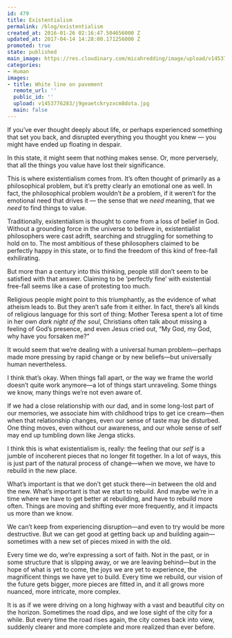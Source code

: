 ```yaml
---
id: 479
title: Existentialism
permalink: /blog/existentialism
created_at: 2016-01-26 02:16:47.504656000 Z
updated_at: 2017-04-14 14:28:00.171256000 Z
promoted: true
state: published
main_image: https://res.cloudinary.com/micahredding/image/upload/v1453776283/j9geaetckryzxcm8dota.jpg
categories:
- Human
images:
- title: White line on pavement
  remote_url: ''
  public_id: ''
  upload: v1453776283/j9geaetckryzxcm8dota.jpg
  main: false
---
```

If you’ve ever thought deeply about life, or perhaps experienced something that set you back, and disrupted everything you thought you knew — you might have ended up floating in despair. 

In this state, it might seem that nothing makes sense. Or, more perversely, that all the things you value have lost their significance.

This is where existentialism comes from. It’s often thought of primarily as a philosophical problem, but it’s pretty clearly an emotional one as well. In fact, the philosophical problem wouldn’t *be* a problem, if it weren’t for the emotional need that drives it — the sense that we *need* meaning, that we *need* to find things to value.

Traditionally, existentialism is thought to come from a loss of belief in God. Without a grounding force in the universe to believe in, existentialist philosophers were cast adrift, searching and struggling for something to hold on to. The most ambitious of these philosophers claimed to be perfectly happy in this state, or to find the freedom of this kind of free-fall exhilirating.

But more than a century into this thinking, people still don’t seem to be satisfied with that answer. Claiming to be ‘perfectly fine’ with existential free-fall seems like a case of protesting too much.

Religious people might point to this triumphantly, as the evidence of what atheism leads to. But they aren’t safe from it either. In fact, there’s all kinds of religious language for this sort of thing: Mother Teresa spent a lot of time in her own *dark night of the soul*, Christians often talk about missing a feeling of God’s presence, and even Jesus cried out, “My God, my God, why have you forsaken me?” 

It would seem that we’re dealing with a universal human problem—perhaps made more pressing by rapid change or by new beliefs—but universally human nevertheless. 

I think that’s okay. When things fall apart, or the way we frame the world doesn’t quite work anymore—a lot of things start unraveling. Some things we know, many things we’re not even aware of. 

If we had a close relationship with our dad, and in some long-lost part of our memories, we associate him with childhood trips to get ice cream—then when that relationship changes, even our sense of taste may be disturbed. One thing moves, even without our awareness, and our whole sense of self may end up tumbling down like Jenga sticks.

I think this is what existentialism is, really: the feeling that our *self* is a jumble of incoherent pieces that no longer fit together. In a lot of ways, this is just part of the natural process of change—when we move, we have to rebuild in the new place.

What’s important is that we don’t get stuck there—in between the old and the new. What’s important is that we start to rebuild. And maybe we’re in a time where we have to get better at rebuilding, and have to rebuild more often. Things are moving and shifting ever more frequently, and it impacts us more than we know.

We can’t keep from experiencing disruption—and even to try would be more destructive. But we can get good at getting back up and building again—sometimes with a new set of pieces mixed in with the old.

Every time we do, we’re expressing a sort of faith. Not in the past, or in some structure that is slipping away, or we are leaving behind—but in the hope of what is yet to come, the joys we are yet to experience, the magnificent things we have yet to build. Every time we rebuild, our vision of the future gets bigger, more pieces are fitted in, and it all grows more nuanced, more intricate, more complex. 

It is as if we were driving on a long highway with a vast and beautiful city on the horizon. Sometimes the road dips, and we lose sight of the city for a while. But every time the road rises again, the city comes back into view, suddenly clearer and more complete and more realized than ever before.
